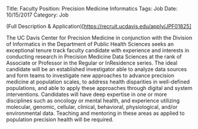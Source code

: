 Title: Faculty Position: Precision Medicine Informatics
Tags: Job
Date: 10/15/2017
Category: Job

(Full Description & Application)[https://recruit.ucdavis.edu/apply/JPF01825]

The UC Davis Center for Precision Medicine in conjunction with the Division of Informatics in the Department of Public Health Sciences seeks an exceptional tenure track faculty candidate with experience and interests in conducting research in Precision Medicine Data Sciences at the rank of Associate or Professor in the Regular or InResidence series. The ideal candidate will be an established investigator able to analyze data sources and form teams to investigate new approaches to advance precision medicine at population scales, to address health disparities in well-defined populations, and able to apply these approaches through digital and system interventions. Candidates will have deep expertise in one or more disciplines such as oncology or mental health, and experience utilizing molecular, genomic, cellular, clinical, behavioral, physiological, and/or environmental data. Teaching and mentoring in these areas as applied to population precision health will be required.
